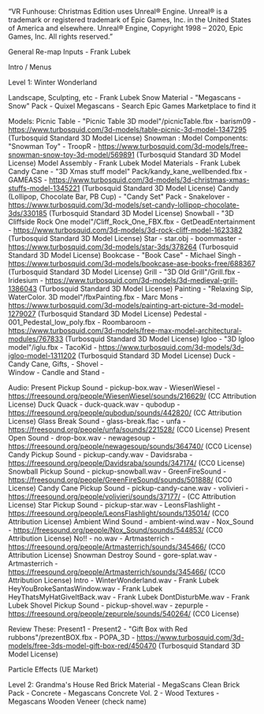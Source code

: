 “VR Funhouse: Christmas Edition uses Unreal® Engine. Unreal® is a trademark or registered trademark of Epic Games, Inc. in the United States of America and elsewhere.
Unreal® Engine, Copyright 1998 – 2020, Epic Games, Inc. All rights reserved.”


General
Re-map Inputs - Frank Lubek



Intro / Menus



Level 1: Winter Wonderland

Landscape, Sculpting, etc - Frank Lubek
Snow Material - "Megascans - Snow" Pack - Quixel Megascans - Search Epic Games Marketplace to find it

Models:
Picnic Table - "Picnic Table 3D model"/picnicTable.fbx - barism09 - https://www.turbosquid.com/3d-models/table-picnic-3d-model-1347295 (Turbosquid Standard 3D Model License)
Snowman :
	Model Components: "Snowman Toy" - TroopR - https://www.turbosquid.com/3d-models/free-snowman-snow-toy-3d-model/569891 (Turbosquid Standard 3D Model License)
	Model Assembly - Frank Lubek
	Model Materials - Frank Lubek
Candy Cane - "3D Xmas stuff model" Pack/kandy_kane_wellbended.fbx - GAMEASS - https://www.turbosquid.com/3d-models/3d-christmas-xmas-stuffs-model-1345221 (Turbosquid Standard 3D Model License)
Candy (Lollipop, Chocolate Bar, PB Cup) - "Candy Set" Pack - Snakelover - https://www.turbosquid.com/3d-models/set-candy-lollipop-chocolate-3ds/330185 (Turbosquid Standard 3D Model License)
Snowball - "3D Cliffside Rock One model"/Cliff_Rock_One_FBX.fbx - GetDeadEntertainment - https://www.turbosquid.com/3d-models/3d-rock-cliff-model-1623382 (Turbosquid Standard 3D Model License)
Star - star.obj - boommaster - https://www.turbosquid.com/3d-models/star-3ds/378264 (Turbosquid Standard 3D Model License)
Bookcase - "Book Case" - Michael Singh - https://www.turbosquid.com/3d-models/bookcase-ase-books-free/688367 (Turbosquid Standard 3D Model License)
Grill - "3D Old Grill"/Grill.fbx - Iridesium - https://www.turbosquid.com/3d-models/3d-medieval-grill-1386043 (Turbosquid Standard 3D Model License)
Painting - "Relaxing Sip, WaterColor. 3D model"/fbxPainting.fbx - Marc Mons - https://www.turbosquid.com/3d-models/painting-art-picture-3d-model-1279027 (Turbosquid Standard 3D Model License)
Pedestal - 001_Pedestal_low_poly.fbx - Roombaroom - https://www.turbosquid.com/3d-models/free-max-model-architectural-modules/767833 (Turbosquid Standard 3D Model License)
Igloo - "3D Igloo model"/iglu.fbx - TacoKid - https://www.turbosquid.com/3d-models/3d-igloo-model-1311202 (Turbosquid Standard 3D Model License)
Duck - 
Candy Cane, Gifts, -
Shovel -  
Window - 
Candle and Stand - 



Audio:
Present Pickup Sound - pickup-box.wav - WiesenWiesel - https://freesound.org/people/WiesenWiesel/sounds/216629/ (CC Attribution License)
Duck Quack - duck-quack.wav - qubodup - https://freesound.org/people/qubodup/sounds/442820/ (CC Attribution License)
Glass Break Sound - glass-break.flac - unfa - https://freesound.org/people/unfa/sounds/221528/ (CC0 License)
Present Open Sound - drop-box.wav - newagesoup - https://freesound.org/people/newagesoup/sounds/364740/ (CC0 License)
Candy Pickup Sound - pickup-candy.wav - Davidsraba - https://freesound.org/people/Davidsraba/sounds/347174/ (CC0 License)
Snowball Pickup Sound - pickup-snowball.wav - GreenFireSound - https://freesound.org/people/GreenFireSound/sounds/501888/ (CC0 License)
Candy Cane Pickup Sound - pickup-candy-cane.wav - volivieri - https://freesound.org/people/volivieri/sounds/37177/ - (CC Attribution License)
Star Pickup Sound - pickup-star.wav - LeonsFlashlight - https://freesound.org/people/LeonsFlashlight/sounds/135014/ (CC0 Attribution License)
Ambient Wind Sound - ambient-wind.wav - Nox_Sound - https://freesound.org/people/Nox_Sound/sounds/544853/ (CC0 Attribution License)
No!! - no.wav - Artmasterrich - https://freesound.org/people/Artmasterrich/sounds/345466/ (CC0 Attribution License)
Snowman Destroy Sound - gore-splat.wav - Artmasterrich - https://freesound.org/people/Artmasterrich/sounds/345466/ (CC0 Attribution License)
Intro - WinterWonderland.wav - Frank Lubek
HeyYouBrokeSantasWindow.wav - Frank Lubek
HeyThatsMyHatGiveItBack.wav - Frank Lubek
DontDisturbMe.wav - Frank Lubek
Shovel Pickup Sound - pickup-shovel.wav - zepurple - https://freesound.org/people/zepurple/sounds/540264/ (CC0 License)



Review These:
Present1 - 
Present2 - "Gift Box with Red rubbons"/prezentBOX.fbx - POPA_3D - https://www.turbosquid.com/3d-models/free-3ds-model-gift-box-red/450470 (Turbosquid Standard 3D Model License)


Particle Effects (UE Market)




Level 2: Grandma's House
Red Brick Material - MegaScans Clean Brick Pack - 
Concrete - Megascans Concrete Vol. 2 - 
Wood Textures - Megascans Wooden Veneer (check name)